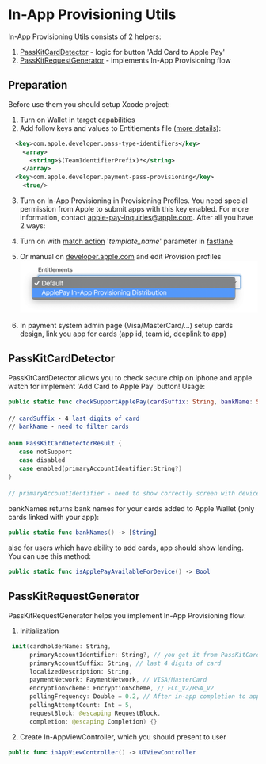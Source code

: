 # In-App Provisioning Utils

In-App Provisioning Utils consists of 2 helpers:
1. [PassKitCardDetector](#PassKitCardDetector) - logic for button 'Add Card to Apple Pay'
2. [PassKitRequestGenerator](#PassKitRequestGenerator) - implements In-App Provisioning flow

## Preparation
Before use them you should setup Xcode project:
1. Turn on Wallet in target capabilities
2. Add follow keys and values to Entitlements file ([more details](https://developer.apple.com/library/archive/documentation/Miscellaneous/Reference/EntitlementKeyReference/ApplePayandPassKitEntitlements/ApplePayandPassKitEntitlements.html)):
```xml
  <key>com.apple.developer.pass-type-identifiers</key>
    <array>
      <string>$(TeamIdentifierPrefix)*</string>
    </array>
  <key>com.apple.developer.payment-pass-provisioning</key>
    <true/>
```

3. Turn on In-App Provisioning in Provisioning Profiles. You need special permission from Apple to submit apps with this key enabled. For more information, contact apple-pay-inquiries@apple.com. After all you have 2 ways:
 1. Turn on with [match action](https://docs.fastlane.tools/actions/match/) '*template_name*' parameter in [fastlane](https://fastlane.tools)
 2. Or manual on [developer.apple.com](https://developer.apple.com) and edit Provision profiles ![](./images/provision-profile.png)

4. In payment system admin page (Visa/MasterCard/...) setup cards design, link you app for cards (app id, team id, deeplink to app)


 ## PassKitCardDetector

 PassKitCardDetector allows you to check secure chip on iphone and apple watch for implement 'Add Card to Apple Pay' button!
 Usage:
 ```swift
public static func checkSupportApplePay(cardSuffix: String, bankName: String) -> PassKitCardDetectorResult

// cardSuffix - 4 last digits of card
// bankName - need to filter cards

enum PassKitCardDetectorResult {
	case notSupport
	case disabled
	case enabled(primaryAccountIdentifier:String?)
}

// primaryAccountIdentifier - need to show correctly screen with device selection for in-app provisioning

 ```

bankNames returns bank names for your cards added to Apple Wallet (only cards linked with your app):

```swift
public static func bankNames() -> [String]
```

also for users which have ability to add cards, app should show landing. You can use this method:

```swift
public static func isApplePayAvailableForDevice() -> Bool
```

 ## PassKitRequestGenerator

 PassKitRequestGenerator helps you implement In-App Provisioning flow:

1. Initialization
 ```swift
  init(cardholderName: String,
       primaryAccountIdentifier: String?, // you get it from PassKitCardDetectorResult
       primaryAccountSuffix: String, // last 4 digits of card
       localizedDescription: String,
       paymentNetwork: PaymentNetwork, // VISA/MasterCard
       encryptionScheme: EncryptionScheme, // ECC_V2/RSA_V2
       pollingFrequency: Double = 0.2, // After in-app completion to apple watch, you need to wait a bit time, card adds to passKit not immediately :(
       pollingAttemptCount: Int = 5,
       requestBlock: @escaping RequestBlock,
       completion: @escaping Completion) {}
 ```
2. Create In-AppViewController, which you should present to user
 ```swift
 public func inAppViewController() -> UIViewController
  ```
